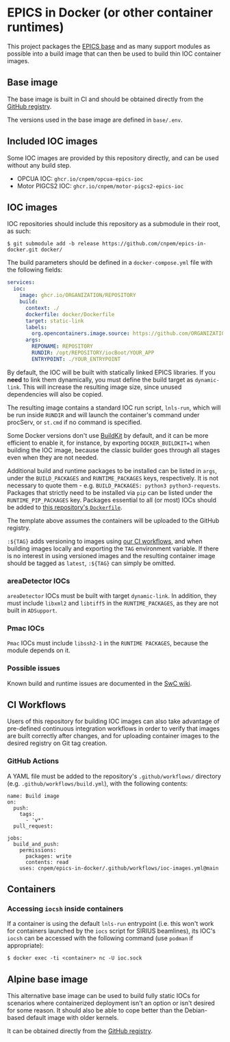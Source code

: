 # EPICS in Docker (or other container runtimes)

This project packages the [EPICS
base](https://epics-controls.org/resources-and-support/base/epics-7/) and as
many support modules as possible into a build image that can then be used to
build thin IOC container images.

## Base image

The base image is built in CI and should be obtained directly from the [GitHub
registry](https://github.com/cnpem/epics-in-docker/pkgs/container/lnls-debian-11-epics-7).

The versions used in the base image are defined in `base/.env`.

## Included IOC images

Some IOC images are provided by this repository directly, and can be used
without any build step.

- OPCUA IOC: `ghcr.io/cnpem/opcua-epics-ioc`
- Motor PIGCS2 IOC: `ghcr.io/cnpem/motor-pigcs2-epics-ioc`

## IOC images

IOC repositories should include this repository as a submodule in their root,
as such:

```
$ git submodule add -b release https://github.com/cnpem/epics-in-docker.git docker/
```

The build parameters should be defined in a `docker-compose.yml` file with the
following fields:

```yaml
services:
  ioc:
    image: ghcr.io/ORGANIZATION/REPOSITORY
    build:
      context: ./
      dockerfile: docker/Dockerfile
      target: static-link
      labels:
        org.opencontainers.image.source: https://github.com/ORGANIZATION/REPOSITORY
      args:
        REPONAME: REPOSITORY
        RUNDIR: /opt/REPOSITORY/iocBoot/YOUR_APP
        ENTRYPOINT: ./YOUR_ENTRYPOINT
```

By default, the IOC will be built with statically linked EPICS libraries. If
you **need** to link them dynamically, you must define the build target as
`dynamic-link`. This will increase the resulting image size, since unused
dependencies will also be copied.

The resulting image contains a standard IOC run script, `lnls-run`, which will
be run inside `RUNDIR` and will launch the container's command under procServ,
or `st.cmd` if no command is specified.

Some Docker versions don't use
[BuildKit](https://docs.docker.com/build/buildkit/) by default, and it can be
more efficient to enable it, for instance, by exporting `DOCKER_BUILDKIT=1`
when building the IOC image, because the classic builder goes through all
stages even when they are not needed.

Additional build and runtime packages to be installed can be listed in `args`,
under the `BUILD_PACKAGES` and `RUNTIME_PACKAGES` keys, respectively. It is not
necessary to quote them - e.g. `BUILD_PACKAGES: python3 python3-requests`.
Packages that strictly need to be installed via `pip` can be listed under the
`RUNTIME_PIP_PACKAGES` key.
Packages essential to all (or most) IOCs should be added to
[this repository's `Dockerfile`](./Dockerfile).

The template above assumes the containers will be uploaded to the GitHub
registry.

`:${TAG}` adds versioning to images using [our CI workflows](#ci-workflows),
and when building images locally and exporting the `TAG` environment variable.
If there is no interest in using versioned images and the resulting container
image should be tagged as `latest`, `:${TAG}` can simply be omitted.

### areaDetector IOCs

`areaDetector` IOCs must be built with target `dynamic-link`. In addition, they
must include `libxml2` and `libtiff5` in the `RUNTIME_PACKAGES`, as they are
not built in `ADSupport`.

### Pmac IOCs

`Pmac` IOCs must include `libssh2-1` in the `RUNTIME PACKAGES`, because the
module depends on it.

### Possible issues

Known build and runtime issues are documented in the [SwC
wiki](http://swc.lnls.br/).

## CI Workflows

Users of this repository for building IOC images can also take advantage of
pre-defined continuous integration workflows in order to verify that images are
built correctly after changes, and for uploading container images to the
desired registry on Git tag creation.

### GitHub Actions

A YAML file must be added to the repository's `.github/workflows/` directory
(e.g. `.github/workflows/build.yml`), with the following contents:

```
name: Build image
on:
  push:
    tags:
      - 'v*'
  pull_request:

jobs:
  build_and_push:
    permissions:
      packages: write
      contents: read
    uses: cnpem/epics-in-docker/.github/workflows/ioc-images.yml@main
```

## Containers

### Accessing `iocsh` inside containers

If a container is using the default `lnls-run` entrypoint (i.e. this won't work
for containers launched by the `iocs` script for SIRIUS beamlines), its IOC's
`iocsh` can be accessed with the following command (use `podman` if
appropriate):

```
$ docker exec -ti <container> nc -U ioc.sock
```

## Alpine base image

This alternative base image can be used to build fully static IOCs for
scenarios where containerized deployment isn't an option or isn't desired for
some reason. It should also be able to cope better than the Debian-based
default image with older kernels.

It can be obtained directly from the [GitHub
registry](https://github.com/cnpem/epics-in-docker/pkgs/container/lnls-alpine-3.18-epics-7).
